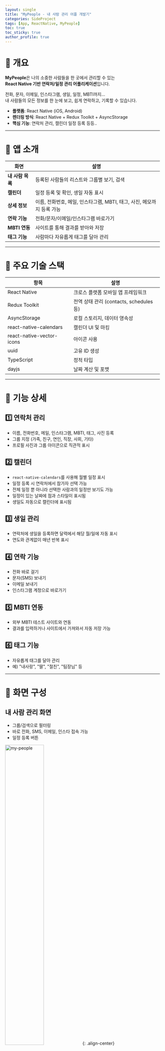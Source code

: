 ```yaml
---
layout: single
title: "MyPeople - 내 사람 관리 어플 개발기"
categories: SideProject
tags: [App, ReactNative, MyPeople]
toc: true
toc_sticky: true
author_profile: true
---
```


# 📌 개요

**MyPeople**은 나의 소중한 사람들을 한 곳에서 관리할 수 있는  
**React Native 기반 연락처/일정 관리 어플리케이션**입니다.

전화, 문자, 이메일, 인스타그램, 생일, 일정, MBTI까지…  
내 사람들의 모든 정보를 한 눈에 보고, 쉽게 연락하고, 기록할 수 있습니다.

- **플랫폼**: React Native (iOS, Android)
- **렌더링 방식**: React Native + Redux Toolkit + AsyncStorage
- **핵심 기능**: 연락처 관리, 캘린더 일정 등록 등등..

---

# 📌 앱 소개

| 화면             | 설명                                                                   |
| ---------------- | ---------------------------------------------------------------------- |
| **내 사람 목록** | 등록된 사람들의 리스트와 그룹별 보기, 검색                             |
| **캘린더**       | 일정 등록 및 확인, 생일 자동 표시                                      |
| **상세 정보**    | 이름, 전화번호, 메일, 인스타그램, MBTI, 태그, 사진, 메모까지 등록 가능 |
| **연락 기능**    | 전화/문자/이메일/인스타그램 바로가기                                   |
| **MBTI 연동**    | 사이트를 통해 결과를 받아와 저장                                       |
| **태그 기능**    | 사람마다 자유롭게 태그를 달아 관리                                     |

---

# 📌 주요 기술 스택

| 항목                      | 설명                                    |
| ------------------------- | --------------------------------------- |
| React Native              | 크로스 플랫폼 모바일 앱 프레임워크      |
| Redux Toolkit             | 전역 상태 관리 (contacts, schedules 등) |
| AsyncStorage              | 로컬 스토리지, 데이터 영속성            |
| react-native-calendars    | 캘린더 UI 및 마킹                       |
| react-native-vector-icons | 아이콘 사용                             |
| uuid                      | 고유 ID 생성                            |
| TypeScript                | 정적 타입                               |
| dayjs                     | 날짜 계산 및 포맷                       |

---

# 📌 기능 상세

## 1️⃣ 연락처 관리

- 이름, 전화번호, 메일, 인스타그램, MBTI, 태그, 사진 등록
- 그룹 지정 (가족, 친구, 연인, 직장, 사회, 기타)
- 프로필 사진과 그룹 아이콘으로 직관적 표시

## 2️⃣ 캘린더

- `react-native-calendars`를 사용해 월별 일정 표시
- 일정 등록 시 연락처에서 참가자 선택 가능
- 전체 일정 뿐 아니라 선택한 사람과의 일정만 보기도 가능
- 일정이 있는 날짜에 점과 스타일이 표시됨
- 생일도 자동으로 캘린더에 표시됨

## 3️⃣ 생일 관리

- 연락처에 생일을 등록하면 달력에서 해당 월/일에 자동 표시
- 연도와 관계없이 매년 반복 표시

## 4️⃣ 연락 기능

- 전화 바로 걸기
- 문자(SMS) 보내기
- 이메일 보내기
- 인스타그램 계정으로 바로가기

## 5️⃣ MBTI 연동

- 외부 MBTI 테스트 사이트와 연동
- 결과를 입력하거나 사이트에서 가져와서 자동 저장 가능

## 6️⃣ 태그 기능

- 자유롭게 태그를 달아 관리
- 예) "내사랑", "딸", "절친", "팀장님" 등

---

# 📌 화면 구성

## 내 사람 관리 화면

- 그룹/검색으로 필터링
- 바로 전화, SMS, 이메일, 인스타 접속 가능
- 일정 등록 버튼

<!-- ![my-people](./assets/images/mypeople_list.png) -->

<img src="/assets/images/mypeople_list.png" alt="my-people" width="50%">{: .align-center}

## 📅 일정 등록 화면

- 캘린더에서 날짜 선택
- 시간 및 제목 입력
- 참가자 선택 가능
  <div style="display: flex; gap: 10px; justify-content: center;">
    <img src="/assets/images/mypeople_calendar.png" alt="my-people" width="30%">
    <img src="/assets/images/mypeople_calendar_person.png" alt="my-people" width="30%">
    <img src="/assets/images/mypeople_calendar_detail.png" alt="my-people" width="30%">
  </div>

## 📝 상세 정보 화면

- 프로필 사진 설정
- MBTI 선택 및 연동
- 태그 입력

<img src="/assets/images/mypeople_person.png" alt="my-people" width="50%">{: .align-center}

---

# 📌 주요 구현 포인트

## 📞 통합 연락 기능

- 전화/문자/메일/인스타 링크를 `Linking` API로 구현

## 📅 캘린더 일정 및 생일

- `markedDates`에 스케줄과 생일을 함께 마킹
- 생일은 `MM-DD`만 일치하면 표시되도록 처리

## 📝 상태 관리

- Redux Toolkit + AsyncStorage
- 앱 재실행해도 데이터 유지

---

# 🚀 마무리

**MyPeople**은 단순한 연락처를 넘어서  
"나의 사람들을 기억하고, 기록하고, 연결하는 앱"입니다.

기능도 점점 더 발전시켜서 알람, 백업, 클라우드 연동 등으로 확장할 계획입니다.  
소중한 사람들을 잊지 않고 기억하고 싶은 분들에게 추천합니다. 🙌

---
